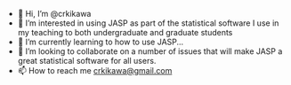 - 👋 Hi, I’m @crkikawa
- 👀 I’m interested in using JASP as part of the statistical software I use in my teaching to both undergraduate and graduate students
- 🌱 I’m currently learning to how to use JASP...
- 💞️ I’m looking to collaborate on a number of issues that will make JASP a great statistical software for all users.
- 📫 How to reach me crkikawa@gmail.com

<!---
crkikawa/crkikawa is a ✨ special ✨ repository because its `README.md` (this file) appears on your GitHub profile.
You can click the Preview link to take a look at your changes.
--->
